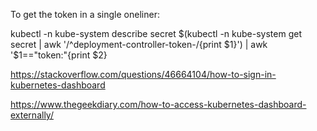 To get the token in a single oneliner:

kubectl -n kube-system describe secret $(kubectl -n kube-system get secret | awk '/^deployment-controller-token-/{print $1}') | awk '$1=="token:"{print $2}

https://stackoverflow.com/questions/46664104/how-to-sign-in-kubernetes-dashboard

https://www.thegeekdiary.com/how-to-access-kubernetes-dashboard-externally/
